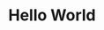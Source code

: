 <!--
 * @Author: Leon
 * @Date: 2021-01-17 13:42:37
 * @version: 0.0.1
 * @Descripttion: 这是注释
 * @LastEditors: Leon
 * @LastEditTime: 2021-01-17 13:51:39
-->
# Hello World